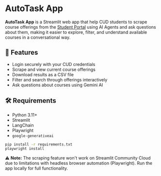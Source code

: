 # AutoTask App

**AutoTask App** is a Streamlit web app that help CUD students to scrape course offerings from the [Student Portal](https://cudportal.cud.ac.ae/student/login.asp) using AI Agents and ask questions about them, making it easier to explore, filter, and understand available courses in a conversational way.

## 🚀 Features

- Login securely with your CUD credentials  
- Scrape and view current course offerings  
- Download results as a CSV file  
- Filter and search through offerings interactively  
- Ask questions about courses using Gemini AI  

## 🛠️ Requirements

- Python 3.11+
- Streamlit
- LangChain
- Playwright
- `google-generativeai`

```bash
pip install -r requirements.txt
playwright install
```

⚠️ **Note:** The scraping feature won't work on Streamlit Community Cloud due to limitations with headless browser automation (Playwright). Run the app locally for full functionality.
